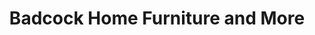 ---
title: "Badcock Home Furniture and More"
url: /marianna/badcock-home-furniture-and-more/
shop: furniture
---